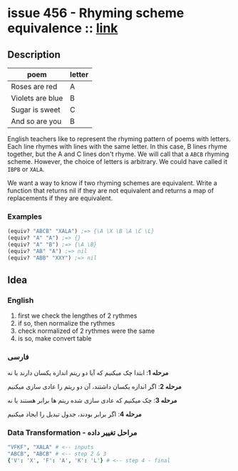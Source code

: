 # issue 456 - Rhyming scheme equivalence :: [link](https://ericnormand.me/issues/purelyfunctional-tv-newsletter-456-a-sense-of-mystery)

## Description

| poem             | letter |
| ---------------- | ------ |
| Roses are red    | A      |
| Violets are blue | B      |
| Sugar is sweet   | C      |
| And so are you   | B      |


English teachers like to represent the rhyming pattern of poems with letters. Each line rhymes with lines with the same letter. 
In this case, B lines rhyme together, but the A and C lines don't rhyme. We will call that a `ABCB` rhyming scheme. 
However, the choice of letters is arbitrary. We could have called it `IBPB` or `XALA`.

We want a way to know if two rhyming schemes are equivalent. 
Write a function that returns nil if they are not equivalent and returns a map of replacements if they are equivalent.

### Examples
```clj
(equiv? "ABCB" "XALA") ;=> {\A \X \B \A \C \L}
(equiv? "A" "A") ;=> {}
(equiv? "A" "B") ;=> {\A \B}
(equiv? "AB" "A") ;=> nil
(equiv? "ABB" "XXY") ;=> nil
```

## Idea

### English

1. first we check the lengthes of 2 rythmes
2. if so, then normalize the rythmes
3. check normalized of 2 rythmes were the same
4. is so, make convert table

### فارسی

**مرحله 1**:
ابتدا چک میکنیم که آیا دو ریتم اندازه یکسان دارند یا نه

**مرحله 2**:
اگر اندازه یکسان داشتند، آن دو ریتم را عادی سازی میکنیم

**مرحله 3**:
چک میکنیم که عادی سازی شده ریتم ها برابر هستند یا نه

**مرحله 4**:
اگر برابر بودند، جدول تبدیل را ایجاد میکنیم


### Data Transformation - مراحل تغییر داده
```nim
"VFKF", "XALA" # <-- inputs
"ABCB", "ABCB" # <-- step 2 & 3
{'V': 'X', 'F': 'A', 'K': 'L'} # <-- step 4 - final
```